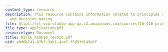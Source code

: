 ```yaml
---
content_type: resource
description: This resource contains information related to principles of autonomy
  and decision making.
file: https://ol-ocw-studio-app-qa.s3.amazonaws.com/courses/16-410-principles-of-autonomy-and-decision-making-fall-2010/a0d6b74187b73ab14ce7f5d93d149a5f_MIT16_410F10_lec01b.pdf
file_type: application/pdf
resourcetype: Document
title: MIT16_410F10_lec01b.pdf
uid: a0d6b741-87b7-3ab1-4ce7-f5d93d149a5f
---
```

